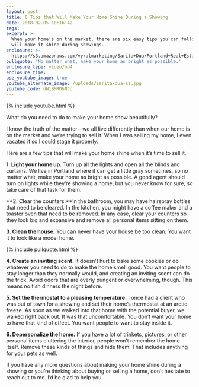 ```yaml
---
layout: post
title: 6 Tips that Will Make Your Home Shine During a Showing
date: 2018-02-05 10:16:42
tags:
excerpt: >-
  When your home’s on the market, there are six easy tips you can follow that
  will make it shine during showings.
enclosure: >-
  https://s3.amazonaws.com/vyralmarketing/Sarita+Dua/Portland+Real+Estate+Agent-+6+Tips+that+Will+Make+Your+Home+Shine+During+a+Showing.mp4
pullquote: 'No matter what, make your home as bright as possible.'
enclosure_type: video/mp4
enclosure_time:
use_youtube_image: true
youtube_alternate_image: /uploads/sarita-dua-ss.jpg
youtube_code: dW1BMRDhNJo
---
```



{% include youtube.html %}

What do you need to do to make your home show beautifully?

I know the truth of the matter—we all live differently than when our home is on the market and we’re trying to sell it. When I was selling my home, I even vacated it so I could stage it properly.

Here are a few tips that will make your home shine when it’s time to sell it.

**1. Light your home up.** Turn up all the lights and open all the blinds and curtains. We live in Portland where it can get a little gray sometimes, so no matter what, make your home as bright as possible. A good agent should turn on lights while they’re showing a home, but you never know for sure, so take care of that task for them.

**2. Clear the counters.**In the bathroom, you may have hairspray bottles that need to be cleared. In the kitchen, you might have a coffee maker and a toaster oven that need to be removed. In any case, clear your counters so they look big and expansive and remove all personal items sitting on them.

**3. Clean the house.** You can never have your house be too clean. You want it to look like a model home.

{% include pullquote.html %}

**4. Create an inviting scent.** It doesn’t hurt to bake some cookies or do whatever you need to do to make the home smell good. You want people to stay longer than they normally would, and creating an inviting scent can do the trick. Avoid odors that are overly pungent or overwhelming, though. This means no fish dinners the night before.

**5. Set the thermostat to a pleasing temperature.** I once had a client who was out of town for a showing and set their home’s thermostat at an arctic freeze. As soon as we walked into that home with the potential buyer, we walked right back out. It was that uncomfortable. You don’t want your home to have that kind of effect. You want people to want to stay inside it.

**6. Depersonalize the home.** If you have a lot of trinkets, pictures, or other personal items cluttering the interior, people won’t remember the home itself. Remove these kinds of things and hide them. That includes anything for your pets as well.

If you have any more questions about making your home shine during a showing or you’re thinking about buying or selling a home, don’t hesitate to reach out to me. I’d be glad to help you.